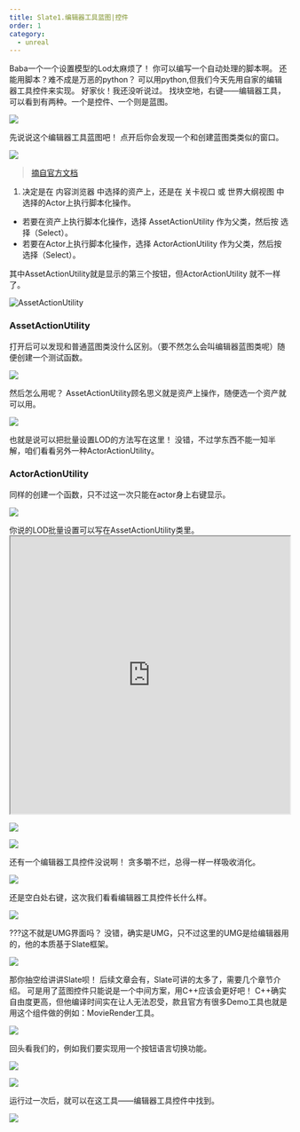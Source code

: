 ```yaml
---
title: Slate1.编辑器工具蓝图|控件
order: 1
category:
  - unreal
---
```


<ChatMessage avatar="../../../assets/emoji/hx.png" :avatarWidth="40">
Baba一个一个设置模型的Lod太麻烦了！
</ChatMessage>

<ChatMessage avatar="../../../assets/emoji/bqb (1).png" :avatarWidth="40" alignLeft>
你可以编写一个自动处理的脚本啊。
</ChatMessage>

<ChatMessage avatar="../../../assets/emoji/kclr.png" :avatarWidth="40">
还能用脚本？难不成是万恶的python？
</ChatMessage>

<ChatMessage avatar="../../../assets/emoji/bqb (2).png" :avatarWidth="40" alignLeft>
可以用python,但我们今天先用自家的编辑器工具控件来实现。
</ChatMessage>

<ChatMessage avatar="../../../assets/emoji/bqb (5).png" :avatarWidth="40">
好家伙！我还没听说过。
</ChatMessage>

<ChatMessage avatar="../../../assets/emoji/bqb (1).png" :avatarWidth="40" alignLeft>
找块空地，右键——编辑器工具，可以看到有两种。一个是控件、一个则是蓝图。
</ChatMessage>

![](..%2F..%2Fassets%2Fbputility.png)

<ChatMessage avatar="../../../assets/emoji/hx.png" :avatarWidth="40">
先说说这个编辑器工具蓝图吧！
</ChatMessage>

<ChatMessage avatar="../../../assets/emoji/bqb (3).png" :avatarWidth="40" alignLeft>
点开后你会发现一个和创建蓝图类类似的窗口。
</ChatMessage>

![](..%2F..%2Fassets%2FChooseParentClassEUBP.jpg)

>[摘自官方文档](https://docs.unrealengine.com/5.1/zh-CN/scripted-actions-in-unreal-engine/)

1. 决定是在 内容浏览器 中选择的资产上，还是在 关卡视口 或 世界大纲视图 中选择的Actor上执行脚本化操作。
* 若要在资产上执行脚本化操作，选择 AssetActionUtility 作为父类，然后按 选择（Select）。
* 若要在Actor上执行脚本化操作，选择 ActorActionUtility 作为父类，然后按 选择（Select）。

<ChatMessage avatar="../../../assets/emoji/bqb (1).png" :avatarWidth="40" alignLeft>
其中AssetActionUtility就是显示的第三个按钮，但ActorActionUtility 就不一样了。
</ChatMessage>

![AssetActionUtility](..%2F..%2Fassets%2Fasset.png)

### AssetActionUtility

<ChatMessage avatar="../../../assets/emoji/bqb (1).png" :avatarWidth="40" alignLeft>
打开后可以发现和普通蓝图类没什么区别。（要不然怎么会叫编辑器蓝图类呢）随便创建一个测试函数。
</ChatMessage>

![](..%2F..%2Fassets%2FASSETACTIONTEST.png)

<ChatMessage avatar="../../../assets/emoji/hx.png" :avatarWidth="40">
然后怎么用呢？
</ChatMessage>

<ChatMessage avatar="../../../assets/emoji/bqb (1).png" :avatarWidth="40" alignLeft>
AssetActionUtility顾名思义就是资产上操作，随便选一个资产就可以用。
</ChatMessage>

![](..%2F..%2Fassets%2Fmainassetactionbv.png)

<ChatMessage avatar="../../../assets/emoji/hx.png" :avatarWidth="40">
也就是说可以把批量设置LOD的方法写在这里！
</ChatMessage>

<ChatMessage avatar="../../../assets/emoji/bqb (1).png" :avatarWidth="40" alignLeft>
没错，不过学东西不能一知半解，咱们看看另外一种ActorActionUtility。
</ChatMessage>

### ActorActionUtility

<ChatMessage avatar="../../../assets/emoji/bqb (1).png" :avatarWidth="40" alignLeft>
同样的创建一个函数，只不过这一次只能在actor身上右键显示。
</ChatMessage>

![](..%2F..%2Fassets%2Factoractiontest.jpg)

<ChatMessage avatar="../../../assets/emoji/bqb (1).png" :avatarWidth="40" alignLeft>
你说的LOD批量设置可以写在AssetActionUtility类里。
</ChatMessage>

<iframe src="https://blueprintue.com/render/f_aztmw4/" width="100%" height="500" scrolling="no" allowfullscreen></iframe>

![](..%2F..%2Fassets%2Flodautoset.png)

![](..%2F..%2Fassets%2Flodwindow.png)


<ChatMessage avatar="../../../assets/emoji/hx.png" :avatarWidth="40">
还有一个编辑器工具控件没说啊！
</ChatMessage>

<ChatMessage avatar="../../../assets/emoji/bqb (1).png" :avatarWidth="40" alignLeft>
贪多嚼不烂，总得一样一样吸收消化。
</ChatMessage>

![](..%2F..%2Fassets%2Feditortool.jpg)

<ChatMessage avatar="../../../assets/emoji/bqb (2).png" :avatarWidth="40" alignLeft>
还是空白处右键，这次我们看看编辑器工具控件长什么样。
</ChatMessage>

![](..%2F..%2Fassets%2Fneweditorutility.png)

<ChatMessage avatar="../../../assets/emoji/hh.png" :avatarWidth="40">
???这不就是UMG界面吗？
</ChatMessage>

<ChatMessage avatar="../../../assets/emoji/bqb (2).png" :avatarWidth="40" alignLeft>
没错，确实是UMG，只不过这里的UMG是给编辑器用的，他的本质基于Slate框架。
</ChatMessage>

![](..%2F..%2Fassets%2Fslate001.png)

<ChatMessage avatar="../../../assets/emoji/hh.png" :avatarWidth="40">
那你抽空给讲讲Slate呗！
</ChatMessage>

<ChatMessage avatar="../../../assets/emoji/bqb (2).png" :avatarWidth="40" alignLeft>
后续文章会有，Slate可讲的太多了，需要几个章节介绍。
</ChatMessage>

<ChatMessage avatar="../../../assets/emoji/hx.png" :avatarWidth="40">
可是用了蓝图控件只能说是一个中间方案，用C++应该会更好吧！
</ChatMessage>

<ChatMessage avatar="../../../assets/emoji/bqb (6).png" :avatarWidth="40" alignLeft>
C++确实自由度更高，但他编译时间实在让人无法忍受，款且官方有很多Demo工具也就是用这个组件做的例如：MovieRender工具。
</ChatMessage>

![](..%2F..%2Fassets%2FUMGGF.jpg)

<ChatMessage avatar="../../../assets/emoji/bqb (2).png" :avatarWidth="40" alignLeft>
回头看我们的，例如我们要实现用一个按钮语言切换功能。
</ChatMessage>

![](..%2F..%2Fassets%2Fabutton.png)

![](..%2F..%2Fassets%2Fbuttontoch.png)

<ChatMessage avatar="../../../assets/emoji/bqb (2).png" :avatarWidth="40" alignLeft>
运行过一次后，就可以在这工具——编辑器工具控件中找到。
</ChatMessage>

![](..%2F..%2Fassets%2Fedito20231123190842.png)

<GifWithButton src="../../../assets/unrealgif/changelanguage.gif"/>